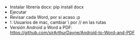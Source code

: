 - Instalar librería docx: pip install docx
- Ejecutar
- Revisar cada Word, por si acaso :p
- !: Usuarios de mac, cambiar \\ por // en las rutas
- Versión Android a Word a PDF: https://github.com/sirArthurDayne/Android-to-Word-and-PDF